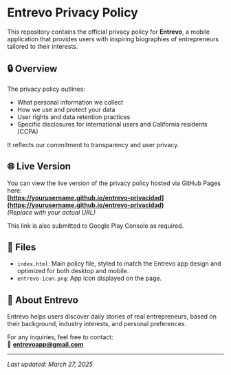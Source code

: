 # Entrevo Privacy Policy

This repository contains the official privacy policy for **Entrevo**, a mobile application that provides users with inspiring biographies of entrepreneurs tailored to their interests.

## 🔒 Overview

The privacy policy outlines:
- What personal information we collect
- How we use and protect your data
- User rights and data retention practices
- Specific disclosures for international users and California residents (CCPA)

It reflects our commitment to transparency and user privacy.

## 🌐 Live Version

You can view the live version of the privacy policy hosted via GitHub Pages here:  
**[https://yourusername.github.io/entrevo-privacidad](https://yourusername.github.io/entrevo-privacidad)**  
_(Replace with your actual URL)_

This link is also submitted to Google Play Console as required.

## 📁 Files

- `index.html`: Main policy file, styled to match the Entrevo app design and optimized for both desktop and mobile.
- `entrevo-icon.png`: App icon displayed on the page.

## 📝 About Entrevo

Entrevo helps users discover daily stories of real entrepreneurs, based on their background, industry interests, and personal preferences.

For any inquiries, feel free to contact:  
📧 **entrevoapp@gmail.com**

---
_Last updated: March 27, 2025_

